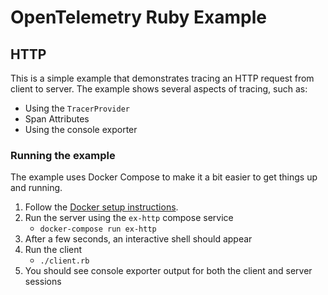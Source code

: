 # OpenTelemetry Ruby Example

## HTTP

This is a simple example that demonstrates tracing an HTTP request from client to server. The example shows several aspects of tracing, such as:

* Using the `TracerProvider`
* Span Attributes
* Using the console exporter

### Running the example

The example uses Docker Compose to make it a bit easier to get things up and running.

1. Follow the [Docker setup instructions](../../CONTRIBUTING.md#docker-setup).
1. Run the server using the `ex-http` compose service
    * `docker-compose run ex-http`
1. After a few seconds, an interactive shell should appear
1. Run the client
    * `./client.rb`
1. You should see console exporter output for both the client and server sessions
